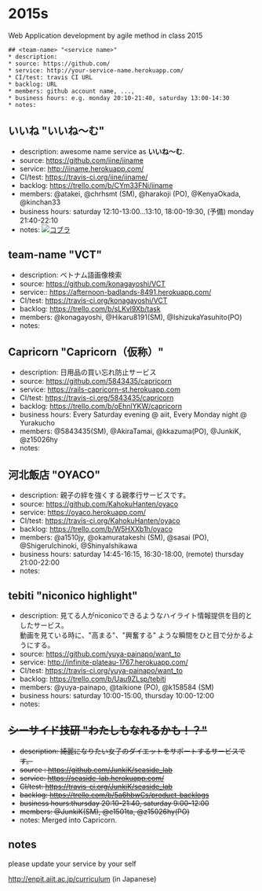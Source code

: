 2015s
=====
Web Application development by agile method in class 2015

```
## <team-name> "<service name>"
* description:
* source: https://github.com/
* service: http://your-service-name.herokuapp.com/
* CI/test: travis CI URL
* backlog: URL
* members: github account name, ...,
* business hours: e.g. monday 20:10-21:40, saturday 13:00-14:30
* notes:
```

## いいね "いいね〜む"
* description: awesome name service as **いいね〜む**.
* source: https://github.com/iine/iiname
* service: http://iiname.herokuapp.com/
* CI/test: https://travis-ci.org/iine/iiname/
* backlog: https://trello.com/b/CYm33FNj/iiname
* members: @atakei, @chrhsmt (SM), @harakoji (PO), @KenyaOkada, @kinchan33
* business hours: saturday 12:10-13:00...13:10, 18:00-19:30, (予備) monday 21:40-22:10
* notes: [![コブラ](http://tiqav.com/5H9.th.jpg)](http://tiqav.com/5H9)

## team-name "VCT"
* description: ベトナム語画像検索
* source: https://github.com/konagayoshi/VCT
* service:: https://afternoon-badlands-8491.herokuapp.com/
* CI/test: https://travis-ci.org/konagayoshi/VCT
* backlog: https://trello.com/b/sLKvl9Xb/task
* members: @konagayoshi, @Hikaru8191(SM), @IshizukaYasuhito(PO)
* notes:

## Capricorn "Capricorn（仮称）"
* description: 日用品の買い忘れ防止サービス
* source: https://github.com/5843435/capricorn
* service: https://rails-capricorn-st.herokuapp.com
* CI/test: https://travis-ci.org/5843435/capricorn
* backlog: https://trello.com/b/oEhnlYKW/capricorn
* business hours: Every Saturday evening @ aiit, Every Monday night @ Yurakucho
* members: @5843435(SM), @AkiraTamai, @kkazuma(PO), @JunkiK, @z15026hy
* notes:

## 河北飯店 "OYACO"
* description: 親子の絆を強くする親孝行サービスです。
* source: https://github.com/KahokuHanten/oyaco
* service: https://oyaco.herokuapp.com/
* CI/test: https://travis-ci.org/KahokuHanten/oyaco
* backlog: https://trello.com/b/W5HXXb1h/oyaco
* members: @a1510jy, @okamuratakeshi (SM), @sasai (PO), @ShigeruIchinoki, @ShinyaIshikawa
* business hours: saturday 14:45-16:15, 16:30-18:00, (remote) thursday 21:00-22:00
* notes:

## tebiti "niconico highlight"
* description: 見てる人がniconicoできるようなハイライト情報提供を目的としたサービス。  
動画を見ている時に、"高まる"、"興奮する" ような瞬間をひと目で分かるようにする。
* source: https://github.com/yuya-painapo/want_to
* service: http://infinite-plateau-1767.herokuapp.com/
* CI/test: https://travis-ci.org/yuya-painapo/want_to
* backlog: https://trello.com/b/Uau9ZLsp/tebiti
* members: @yuya-painapo, @taikione (PO), @k158584 (SM) 
* business hours: saturday 10:00-15:00, thursday 10:00-12:00
* notes:

## ~~シーサイド技研 "わたしもなれるかも！？"~~
* ~~description: 綺麗になりたい女子のダイエットをサポートするサービスです。~~
* ~~source : https://github.com/JunkiK/seaside_lab~~
* ~~service: https://seaside-lab.herokuapp.com/~~
* ~~CI/test: https://travis-ci.org/JunkiK/seaside_lab~~
* ~~backlog: https://trello.com/b/5a6hbwCs/product-backlogs~~
* ~~business hours:thursday 20:10-21:40, saturday 9:00-12:00~~
* ~~members: @JunkiK(SM), @e1501ta, @z15026hy(PO)~~
* notes: Merged into Capricorn.

## notes
please update your service by your self

http://enpit.aiit.ac.jp/curriculum (in Japanese)
